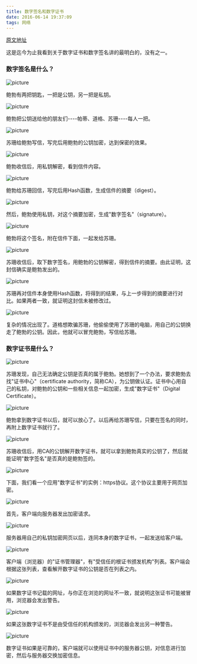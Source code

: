 ```yaml
---
title: 数字签名和数字证书
date: 2016-06-14 19:37:09
tags: 网络
---
```


[原文地址](http://netsecurity.51cto.com/art/201108/287971.htm)

这是迄今为止我看到关于数字证书和数字签名讲的最明白的，没有之一。

### 数字签名是什么？

![picture](http://7q5ctm.com1.z0.glb.clouddn.com/%E6%95%B0%E5%AD%97%E8%AF%81%E4%B9%A61.png)

<!--more-->

鲍勃有两把钥匙，一把是公钥，另一把是私钥。

![picture](http://7q5ctm.com1.z0.glb.clouddn.com/%E6%95%B0%E5%AD%97%E8%AF%81%E4%B9%A62.png)

鲍勃把公钥送给他的朋友们----帕蒂、道格、苏珊----每人一把。

![picture](http://7q5ctm.com1.z0.glb.clouddn.com/%E6%95%B0%E5%AD%97%E8%AF%81%E4%B9%A63.png)

苏珊给鲍勃写信，写完后用鲍勃的公钥加密，达到保密的效果。

![picture](http://7q5ctm.com1.z0.glb.clouddn.com/%E6%95%B0%E5%AD%97%E8%AF%81%E4%B9%A64.png)

鲍勃收信后，用私钥解密，看到信件内容。

![picture](http://7q5ctm.com1.z0.glb.clouddn.com/%E6%95%B0%E5%AD%97%E8%AF%81%E4%B9%A65.png)

鲍勃给苏珊回信，写完后用Hash函数，生成信件的摘要（digest）。

![picture](http://7q5ctm.com1.z0.glb.clouddn.com/%E6%95%B0%E5%AD%97%E8%AF%81%E4%B9%A66.png)

然后，鲍勃使用私钥，对这个摘要加密，生成"数字签名"（signature）。

![picture](http://7q5ctm.com1.z0.glb.clouddn.com/%E6%95%B0%E5%AD%97%E8%AF%81%E4%B9%A67.png)

鲍勃将这个签名，附在信件下面，一起发给苏珊。

![picture](http://7q5ctm.com1.z0.glb.clouddn.com/%E6%95%B0%E5%AD%97%E8%AF%81%E4%B9%A68.png)

苏珊收信后，取下数字签名，用鲍勃的公钥解密，得到信件的摘要。由此证明，这封信确实是鲍勃发出的。

![picture](http://7q5ctm.com1.z0.glb.clouddn.com/%E6%95%B0%E5%AD%97%E8%AF%81%E4%B9%A69.png)

苏珊再对信件本身使用Hash函数，将得到的结果，与上一步得到的摘要进行对比。如果两者一致，就证明这封信未被修改过。

![picture](http://7q5ctm.com1.z0.glb.clouddn.com/%E6%95%B0%E5%AD%97%E8%AF%81%E4%B9%A610.png)

复杂的情况出现了。道格想欺骗苏珊，他偷偷使用了苏珊的电脑，用自己的公钥换走了鲍勃的公钥。因此，他就可以冒充鲍勃，写信给苏珊。

### 数字证书是什么？

![picture](http://7q5ctm.com1.z0.glb.clouddn.com/%E6%95%B0%E5%AD%97%E8%AF%81%E4%B9%A611.png)

苏珊发现，自己无法确定公钥是否真的属于鲍勃。她想到了一个办法，要求鲍勃去找"证书中心"（certificate authority，简称CA），为公钥做认证。证书中心用自己的私钥，对鲍勃的公钥和一些相关信息一起加密，生成"数字证书"（Digital Certificate）。

![picture](http://7q5ctm.com1.z0.glb.clouddn.com/%E6%95%B0%E5%AD%97%E8%AF%81%E4%B9%A612.png)

鲍勃拿到数字证书以后，就可以放心了。以后再给苏珊写信，只要在签名的同时，再附上数字证书就行了。

![picture](http://7q5ctm.com1.z0.glb.clouddn.com/%E6%95%B0%E5%AD%97%E8%AF%81%E4%B9%A613.png)

苏珊收信后，用CA的公钥解开数字证书，就可以拿到鲍勃真实的公钥了，然后就能证明"数字签名"是否真的是鲍勃签的。

![picture](http://7q5ctm.com1.z0.glb.clouddn.com/%E6%95%B0%E5%AD%97%E8%AF%81%E4%B9%A614.jpg)

下面，我们看一个应用"数字证书"的实例：https协议。这个协议主要用于网页加密。

![picture](http://7q5ctm.com1.z0.glb.clouddn.com/%E6%95%B0%E5%AD%97%E8%AF%81%E4%B9%A615.png)

首先，客户端向服务器发出加密请求。

![picture](http://7q5ctm.com1.z0.glb.clouddn.com/%E6%95%B0%E5%AD%97%E8%AF%81%E4%B9%A616.png)

服务器用自己的私钥加密网页以后，连同本身的数字证书，一起发送给客户端。

![picture](http://7q5ctm.com1.z0.glb.clouddn.com/%E6%95%B0%E5%AD%97%E8%AF%81%E4%B9%A617.png)

客户端（浏览器）的"证书管理器"，有"受信任的根证书颁发机构"列表。客户端会根据这张列表，查看解开数字证书的公钥是否在列表之内。

![picture](http://7q5ctm.com1.z0.glb.clouddn.com/%E6%95%B0%E5%AD%97%E8%AF%81%E4%B9%A618.png)

如果数字证书记载的网址，与你正在浏览的网址不一致，就说明这张证书可能被冒用，浏览器会发出警告。

![picture](http://7q5ctm.com1.z0.glb.clouddn.com/%E6%95%B0%E5%AD%97%E8%AF%81%E4%B9%A619.jpg)

如果这张数字证书不是由受信任的机构颁发的，浏览器会发出另一种警告。

![picture](http://7q5ctm.com1.z0.glb.clouddn.com/%E6%95%B0%E5%AD%97%E8%AF%81%E4%B9%A620.png)

数字证书如果是可靠的，客户端就可以使用证书中的服务器公钥，对信息进行加密，然后与服务器交换加密信息。
